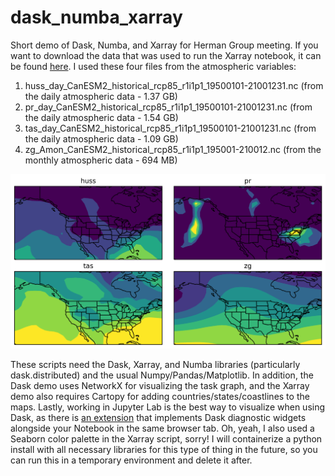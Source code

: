 # dask_numba_xarray
Short demo of Dask, Numba, and Xarray for Herman Group meeting. If you want to download the data that was used to run the Xarray notebook, it can be found [here](https://www.earthsystemgrid.org/dataset/ucar.cgd.ccsm4.CLIVAR_LE.canesm2_lens_new.html). I used these four files from the atmospheric variables:
1. huss_day_CanESM2_historical_rcp85_r1i1p1_19500101-21001231.nc (from the daily atmospheric data - 1.37 GB)
2. pr_day_CanESM2_historical_rcp85_r1i1p1_19500101-21001231.nc (from the daily atmospheric data - 1.54 GB)
3. tas_day_CanESM2_historical_rcp85_r1i1p1_19500101-21001231.nc (from the daily atmospheric data - 1.09 GB)
4. zg_Amon_CanESM2_historical_rcp85_r1i1p1_195001-210012.nc (from the monthly atmospheric data - 694 MB)

![](canesm2_fields.png?raw=true)

These scripts need the Dask, Xarray, and Numba libraries (particularly dask.distributed) and the usual Numpy/Pandas/Matplotlib. In addition, the Dask demo uses NetworkX for visualizing the task graph, and the Xarray demo also requires Cartopy for adding countries/states/coastlines to the maps. Lastly, working in Jupyter Lab is the best way to visualize when using Dask, as there is [an extension](https://github.com/dask/dask-labextension) that implements Dask diagnostic widgets alongside your Notebook in the same browser tab. Oh, yeah, I also used a Seaborn color palette in the Xarray script, sorry! I will containerize a python install with all necessary libraries for this type of thing in the future, so you can run this in a temporary environment and delete it after.
